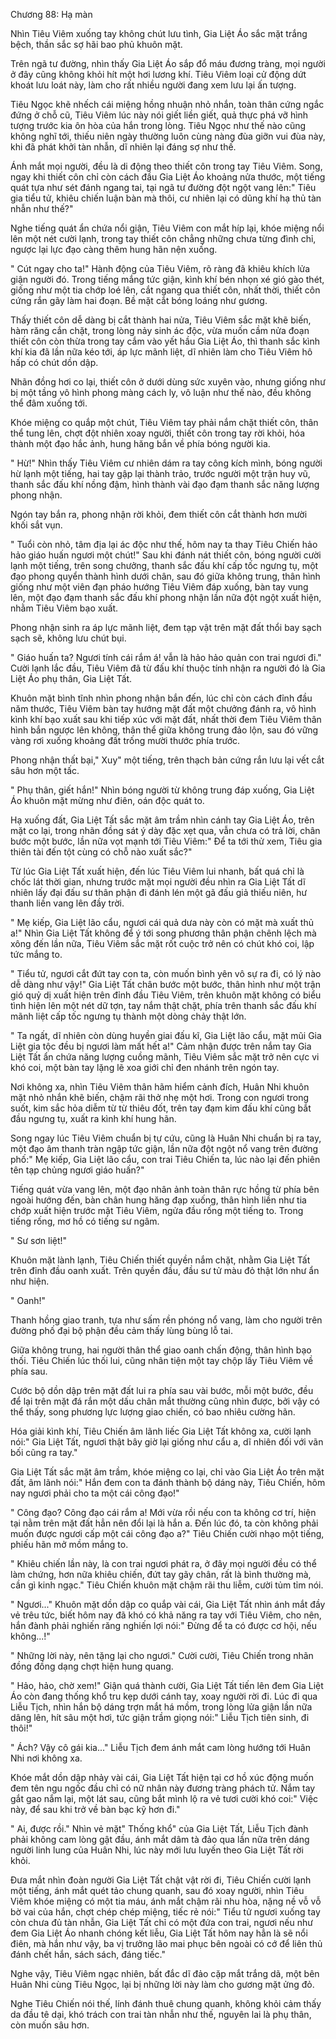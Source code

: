 




Chương 88: Hạ màn


Nhìn Tiêu Viêm xuống tay không chút lưu tình, Gia Liệt Áo sắc mặt trắng bệch, thần sắc sợ hãi bao phủ khuôn mặt.

Trên ngã tư đường, nhìn thấy Gia Liệt Áo sắp đổ máu đương tràng, mọi người ở đây cũng không khỏi hít một hơi lương khí. Tiêu Viêm loại cử động dứt khoát lưu loát này, làm cho rất nhiều người đang xem lưu lại ấn tượng.

Tiêu Ngọc khẽ nhếch cái miệng hồng nhuận nhỏ nhắn, toàn thân cứng ngắc đứng ở chỗ cũ, Tiêu Viêm lúc này nói giết liền giết, quả thực phá vỡ hình tượng trước kia ôn hòa của hắn trong lòng. Tiêu Ngọc như thế nào cũng không nghĩ tới, thiếu niên ngày thường luôn cùng nàng đùa giỡn vui đùa này, khi đã phát khởi tàn nhẫn, dĩ nhiên lại đáng sợ như thế.

Ánh mắt mọi người, đều là di động theo thiết côn trong tay Tiêu Viêm. Song, ngay khi thiết côn chỉ còn cách đầu Gia Liệt Áo khoảng nửa thước, một tiếng quát tựa như sét đánh ngang tai, tại ngã tư đường đột ngột vang lên:" Tiêu gia tiểu tử, khiêu chiến luận bàn mà thôi, cư nhiên lại có dũng khí hạ thủ tàn nhẫn như thế?"

Nghe tiếng quát ẩn chứa nổi giận, Tiêu Viêm con mắt híp lại, khóe miệng nổi lên một nét cười lạnh, trong tay thiết côn chẳng những chưa từng đình chỉ, ngược lại lực đạo càng thêm hung hãn nện xuống.

" Cút ngay cho ta!" Hành động của Tiêu Viêm, rõ ràng đã khiêu khích lửa giận người đó. Trong tiếng mắng tức giận, kình khí bén nhọn xé gió gào thét, giống như một tia chớp loé lên, cắt ngang qua thiết côn, nhất thời, thiết côn cứng rắn gãy làm hai đoạn. Bề mặt cắt bóng loáng như gương.

Thấy thiết côn dễ dàng bị cắt thành hai nửa, Tiêu Viêm sắc mặt khẽ biến, hàm răng cắn chặt, trong lòng nảy sinh ác độc, vừa muốn cầm nửa đoạn thiết côn còn thừa trong tay cắm vào yết hầu Gia Liệt Áo, thì thanh sắc kình khí kia đã lần nữa kéo tới, áp lực mãnh liệt, dĩ nhiên làm cho Tiêu Viêm hô hấp có chút dồn dập.

Nhãn đồng hơi co lại, thiết côn ở dưới dùng sức xuyên vào, nhưng giống như bị một tầng vô hình phong màng cách ly, vô luận như thế nào, đều không thể đâm xuống tới.

Khóe miệng co quắp một chút, Tiêu Viêm tay phải nắm chặt thiết côn, thân thể tung lên, chợt đột nhiên xoay người, thiết côn trong tay rời khỏi, hóa thành một đạo hắc ảnh, hung hăng bắn về phía bóng người kia.

" Hừ!" Nhìn thấy Tiêu Viêm cư nhiên dám ra tay công kích mình, bóng người hừ lạnh một tiếng, hai tay gập lại thành trảo, trước người một trận huy vũ, thanh sắc đấu khí nồng đậm, hình thành vài đạo đạm thanh sắc năng lượng phong nhận.

Ngón tay bắn ra, phong nhận rời khỏi, đem thiết côn cắt thành hơn mười khối sắt vụn.

" Tuổi còn nhỏ, tâm địa lại ác độc như thế, hôm nay ta thay Tiêu Chiến hảo hảo giáo huấn ngươi một chút!" Sau khi đánh nát thiết côn, bóng người cười lạnh một tiếng, trên song chưởng, thanh sắc đấu khí cấp tốc ngưng tụ, một đạo phong quyển thành hình dưới chân, sau đó giữa không trung, thân hình giống như một viên đạn pháo hướng Tiêu Viêm đáp xuống, bàn tay vung lên, một đạo đạm thanh sắc đấu khí phong nhận lần nữa đột ngột xuất hiện, nhằm Tiêu Viêm bạo xuất.

Phong nhận sinh ra áp lực mãnh liệt, đem tạp vật trên mặt đất thổi bay sạch sạch sẽ, không lưu chút bụi.

" Giáo huấn ta? Ngươi tính cái rắm á! vẫn là hảo hảo quản con trai ngươi đi." Cười lạnh lắc đầu, Tiêu Viêm đã từ đấu khí thuộc tính nhận ra người đó là Gia Liệt Áo phụ thân, Gia Liệt Tất.

Khuôn mặt bình tĩnh nhìn phong nhận bắn đến, lúc chỉ còn cách đỉnh đầu năm thước, Tiêu Viêm bàn tay hướng mặt đất một chưởng đánh ra, vô hình kình khí bạo xuất sau khi tiếp xúc với mặt đất, nhất thời đem Tiêu Viêm thân hình bắn ngược lên không, thân thể giữa không trung đảo lộn, sau đó vững vàng rơi xuống khoảng đất trống mười thước phía trước.

Phong nhận thất bại," Xuy" một tiếng, trên thạch bản cứng rắn lưu lại vết cắt sâu hơn một tấc.

" Phụ thân, giết hắn!" Nhìn bóng người từ không trung đáp xuống, Gia Liệt Áo khuôn mặt mừng như điên, oán độc quát to.

Hạ xuống đất, Gia Liệt Tất sắc mặt âm trầm nhìn cánh tay Gia Liệt Áo, trên mặt co lại, trong nhãn đồng sát ý dày đặc xẹt qua, vẫn chưa có trả lời, chân bước một bước, lần nữa vọt mạnh tới Tiêu Viêm:" Để ta tới thử xem, Tiêu gia thiên tài đến tột cùng có chỗ nào xuất sắc?"

Từ lúc Gia Liệt Tất xuất hiện, đến lúc Tiêu Viêm lui nhanh, bất quá chỉ là chốc lát thời gian, nhưng trước mặt mọi người đều nhìn ra Gia Liệt Tất dĩ nhiên lấy đại đấu sư thân phận đi đánh lén một gã đấu giả thiếu niên, hư thanh liền vang lên đầy trời.

" Mẹ kiếp, Gia Liệt lão cẩu, ngươi cái quả dưa này còn có mặt mà xuất thủ a!" Nhìn Gia Liệt Tất không để ý tới song phương thân phận chênh lệch mà xông đến lần nữa, Tiêu Viêm sắc mặt rốt cuộc trở nên có chút khó coi, lập tức mắng to.

" Tiểu tử, ngươi cắt đứt tay con ta, còn muốn bình yên vô sự ra đi, có lý nào dễ dàng như vậy!" Gia Liệt Tất chân bước một bước, thân hình như một trận gió quỷ dị xuất hiện trên đỉnh đầu Tiêu Viêm, trên khuôn mặt không có biểu tình hiện lên một nét dữ tợn, tay nắm thật chặt, phía trên thanh sắc đấu khí mãnh liệt cấp tốc ngưng tụ thành một dòng chảy thật lớn.

" Ta ngất, dĩ nhiên còn dùng huyền giai đấu kĩ, Gia Liệt lão cẩu, mặt mũi Gia Liệt gia tộc đều bị ngươi làm mất hết a!" Cảm nhận được trên nắm tay Gia Liệt Tất ẩn chứa năng lượng cuồng mãnh, Tiêu Viêm sắc mặt trở nên cực vi khó coi, một bàn tay lặng lẽ xoa giới chỉ đen nhánh trên ngón tay.

Nơi không xa, nhìn Tiêu Viêm thân hãm hiểm cảnh đích, Huân Nhi khuôn mặt nhỏ nhắn khẽ biến, chậm rãi thở nhẹ một hơi. Trong con ngươi trong suốt, kim sắc hỏa diễm từ từ thiêu đốt, trên tay đạm kim đấu khí cũng bắt đầu ngưng tụ, xuất ra kình khí hung hãn.

Song ngay lúc Tiêu Viêm chuẩn bị tự cứu, cũng là Huân Nhi chuẩn bị ra tay, một đạo âm thanh tràn ngập tức giận, lần nữa đột ngột nổ vang trên đường phố:" Mẹ kiếp, Gia Liệt lão cẩu, con trai Tiêu Chiến ta, lúc nào lại đến phiên tên tạp chủng ngươi giáo huấn?"

Tiếng quát vừa vang lên, một đạo nhân ảnh toàn thân rực hồng từ phía bên ngoài hướng đến, bàn chân hung hăng đạp xuống, thân hình liền như tia chớp xuất hiện trước mặt Tiêu Viêm, ngửa đầu rống một tiếng to. Trong tiếng rống, mơ hồ có tiếng sư ngâm.

" Sư sơn liệt!"

Khuôn mặt lành lạnh, Tiêu Chiến thiết quyền nắm chặt, nhằm Gia Liệt Tất trên đỉnh đầu oanh xuất. Trên quyền đầu, đầu sư tử màu đỏ thật lớn như ẩn như hiện.

" Oanh!"

Thanh hồng giao tranh, tựa như sấm rền phóng nổ vang, làm cho người trên đường phố đại bộ phận đều cảm thấy lùng bùng lỗ tai.

Giữa không trung, hai người thân thể giao oanh chấn động, thân hình bạo thối. Tiêu Chiến lúc thối lui, cũng nhân tiện một tay chộp lấy Tiêu Viêm về phía sau.

Cước bộ dồn dập trên mặt đất lui ra phía sau vài bước, mỗi một bước, đều để lại trên mặt đá rắn một dấu chân mắt thường cũng nhìn được, bởi vậy có thể thấy, song phương lực lượng giao chiến, có bao nhiêu cường hãn.

Hóa giải kình khí, Tiêu Chiến âm lãnh liếc Gia Liệt Tất không xa, cười lạnh nói:" Gia Liệt Tất, ngươi thật bây giờ lại giống như cẩu a, dĩ nhiên đối với vãn bối cũng ra tay."

Gia Liệt Tất sắc mặt âm trầm, khóe miệng co lại, chỉ vào Gia Liệt Áo trên mặt đất, âm lãnh nói:" Hắn đem con ta đánh thành bộ dáng này, Tiêu Chiến, hôm nay ngươi phải cho ta một cái công đạo!"

" Công đạo? Công đạo cái rắm a! Mới vừa rồi nếu con ta không cơ trí, hiện tại nằm trên mặt đất hẳn nên đổi lại là hắn a. Đến lúc đó, ta còn không phải muốn được ngươi cấp một cái công đạo a?" Tiêu Chiến cười nhạo một tiếng, phiếu hãn mở mồm mắng to.

" Khiêu chiến lần này, là con trai ngươi phát ra, ở đây mọi người đều có thể làm chứng, hơn nữa khiêu chiến, đứt tay gãy chân, rất là bình thường mà, cần gì kinh ngạc." Tiêu Chiến khuôn mặt chậm rãi thu liễm, cười tủm tỉm nói.

" Ngươi..." Khuôn mặt dồn dập co quắp vài cái, Gia Liệt Tất nhìn ánh mắt đầy vẻ trêu tức, biết hôm nay đã khó có khả năng ra tay với Tiêu Viêm, cho nên, hắn đành phải nghiến răng nghiến lợi nói:" Đừng để ta có được cơ hội, nếu không...!"

" Những lời này, nên tặng lại cho ngươi." Cười cười, Tiêu Chiến trong nhãn đồng đồng dạng chợt hiện hung quang.

" Hảo, hảo, chờ xem!" Giận quá thành cười, Gia Liệt Tất tiến lên đem Gia Liệt Áo còn đang thống khổ tru kẹp dưới cánh tay, xoay người rời đi. Lúc đi qua Liễu Tịch, nhìn hắn bộ dáng trợn mắt há mồm, trong lòng lửa giận lần nữa dâng lên, hít sâu một hơi, tức giận trầm giọng nói:" Liễu Tịch tiên sinh, đi thôi!"

" Ách? Vậy cô gái kia..." Liễu Tịch đem ánh mắt cam lòng hướng tới Huân Nhi nơi không xa.

Khóe mắt dồn dập nhảy vài cái, Gia Liệt Tất hiện tại cơ hồ xúc động muốn đem tên ngu ngốc đầu chỉ có nữ nhân này đương tràng phách tử. Nắm tay gắt gao nắm lại, một lát sau, cũng bắt mình lộ ra vẻ tươi cười khó coi:" Việc này, để sau khi trở về bàn bạc kỹ hơn đi."

" Ai, được rồi." Nhìn vẻ mặt" Thống khổ" của Gia Liệt Tất, Liễu Tịch đành phải không cam lòng gật đầu, ánh mắt dâm tà đảo qua lần nữa trên dáng người linh lung của Huân Nhi, lúc này mới lưu luyến theo Gia Liệt Tất rời khỏi.

Đưa mắt nhìn đoàn người Gia Liệt Tất chật vật rời đi, Tiêu Chiến cười lạnh một tiếng, ánh mắt quét tảo chung quanh, sau đó xoay người, nhìn Tiêu Viêm khóe miệng có một tia máu, ánh mắt chậm rãi nhu hòa, nặng nề vỗ vỗ bờ vai của hắn, chợt chép chép miệng, tiếc rẻ nói:" Tiểu tử ngươi xuống tay còn chưa đủ tàn nhẫn, Gia Liệt Tất chỉ có một đứa con trai, ngươi nếu như đem Gia Liệt Áo nhanh chóng kết liễu, Gia Liệt Tất hôm nay hẳn là sẽ nổi điên, mà hắn như vậy, ba vị trưởng lão mai phục bên ngoài có cớ để liên thủ đánh chết hắn, sách sách, đáng tiếc."

Nghe vậy, Tiêu Viêm ngạc nhiên, bất đắc dĩ đảo cặp mắt trắng dã, một bên Huân Nhi cùng Tiêu Ngọc, lại bị những lời này làm cho gương mặt ửng đỏ.

Nghe Tiêu Chiến nói thế, lính đánh thuê chung quanh, không khỏi cảm thấy da đầu tê dại, khó trách con trai tàn nhẫn như thế, nguyên lai là phụ thân, còn muốn sâu hơn.




